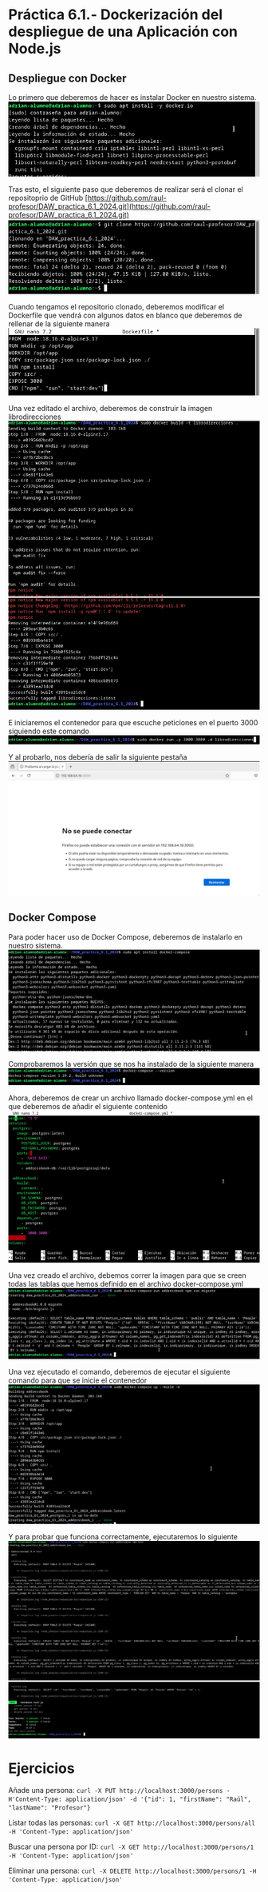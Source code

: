 # Práctica 6.1.- Dockerización del despliegue de una Aplicación con Node.js

## Despliegue con Docker
Lo primero que deberemos de hacer es instalar Docker en nuestro sistema.
![alt text](./imagenes_actgividad_6_1/image-78.png)

Tras esto, el siguiente paso que deberemos de realizar será el clonar el repositoprio de GitHub [https://github.com/raul-profesor/DAW_practica_6.1_2024.git](https://github.com/raul-profesor/DAW_practica_6.1_2024.git)
![alt text](./imagenes_actgividad_6_1/image-79.png)

Cuando tengamos el repositorio clonado, deberemos modificar el Dockerfile que vendrá con algunos datos en blanco que deberemos de rellenar de la siguiente manera
![alt text](./imagenes_actgividad_6_1/image-80.png)

Una vez editado el archivo, deberemos de construir la imagen librodirecciones
![alt text](./imagenes_actgividad_6_1/image-81.png)
![alt text](./imagenes_actgividad_6_1/image-82.png)

E iniciaremos el contenedor para que escuche peticiones en el puerto 3000 siguiendo este comando
![alt text](./imagenes_actgividad_6_1/image-83.png)

Y al probarlo, nos debería de salir la siguiente pestaña
![alt text](./imagenes_actgividad_6_1/image-84.png)

## Docker Compose
Para poder hacer uso de Docker Compose, deberemos de instalarlo en nuestro sistema.
![alt text](./imagenes_actgividad_6_1/image-85.png)

Comprobaremos la versión que se nos ha instalado de la siguiente manera
![alt text](./imagenes_actgividad_6_1/image-86.png)

Ahora, deberemos de crear un archivo llamado docker-compose.yml en el que deberemos de añadir el siguiente contenido
![alt text](./imagenes_actgividad_6_1/image-87.png)

Una vez creado el archivo, debemos correr la imagen para que se creen todas las tablas que hemos definido en el archivo docker-compose.yml
![alt text](./imagenes_actgividad_6_1/image-88.png)

Una vez ejecutado el comando, deberemos de ejecutar el siguiente comando para que se inicie el contenedor
![alt text](./imagenes_actgividad_6_1/image-89.png)

Y para probar que funciona correctamente, ejecutaremos lo siguiente
![alt text](./imagenes_actgividad_6_1/image-90.png)
![alt text](./imagenes_actgividad_6_1/image-91.png)

# Ejercicios

Añade una persona: ```curl -X PUT http://localhost:3000/persons -H'Content-Type: application/json' -d '{"id": 1, "firstName": "Raúl", "lastName": "Profesor"}```

Listar todas las personas: ```curl -X GET http://localhost:3000/persons/all -H 'Content-Type: application/json'```

Buscar una persona por ID: ```curl -X GET http://localhost:3000/persons/1 -H 'Content-Type: application/json'```

Eliminar una persona: ```curl -X DELETE http://localhost:3000/persons/1 -H 'Content-Type: application/json'```
